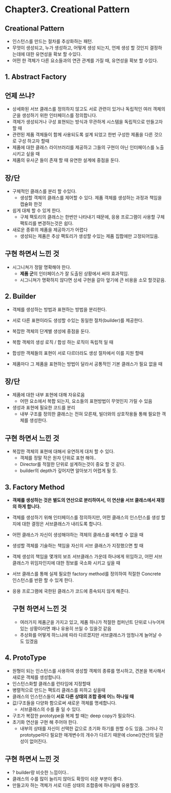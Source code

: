 # Chapter3. Creational Pattern

## Creational Pattern

- 인스턴스를 만드는 절차를 추상화하는 패턴.
- 무엇이 생성되고, 누가 생성하고, 어떻게 생성 되는지, 언제 생성 할 것인지 결정하는데에 대한 유연성을 확보 할 수있다.
- 어떤 한 객체가 다른 요소들과의 연관 관계를 가질 때, 유연성을 확보 할 수있다.

## 1. Abstract Factory

## 언제 쓰냐?

- 상세화된 서브 클래스를 정의하지 않고도 서로 관련이 있거나 독립적인 여러 객체의 군을 생성하기 위한 인터페이스를 정의합니다.
- 객체가 생성되거나 구성 표현되는 방식과 무관하게 시스템을 독립적으로 만들고자 할 때
- 관련된 제품 객체들이 함께 사용되도록 설계 되었고 한번 구성한 제품을 다른 것으로 구성 하고자 할때
- 제품에 대한 클래스 라이브러리를 제공하고 그들의 구현이 아닌 인터페이스를 노출 시키고 싶을 때
- 제품의 유사군 들이 존재 할 때 유연한 설계에 중점을 둔다.

## 장/단

- 구체적인 클래스를 분리 할 수있다.
    - 생성할 객체의 클래스를 제어할 수 있다. 제품 객체를 생성하는 과정과 책임을 캡슐화 한것
- 쉽게 대체 할 수 있게 한다.
    - 구체 팩토리의 클래스는 한번만 나타내기 때문에, 응용 프로그램이 사용할 구체 팩토리를 변경하는것은 쉽다.
- 새로운 종류의 제품을 제공하기가 어렵다
    - 생성되는 제품은 추상 팩토리가 생성할 수있는 제품 집합에만 고정되어있음.

## 구현 하면서 느낀 것

- 시그니쳐가 정말 명확해야 한다.
    - **제품 군**의 인터페이스가 잘 도출된 상황에서 써야 효과적임.
    - 시그니쳐가 명확하지 않다면 상세 구현을 갈아 엎기에 큰 비용을 소모 할것같음.

## 2. Builder

- 객체를 생성하는 방법과 표현하는 방법을 분리한다.
- 서로 다른 표현이라도 생성할 수있는 동일한 절차(builder)를 제공한다.
- 복잡한 객체의 단계별 생성에 중점을 둔다.

- 복합 객체의 생성 로직 / 합성 하는 로직이 독립적 일 때
- 합성한 객체들의 표현이 서로 다르더라도 생성 절차에서 이를 지원 할때
- 제품마다 그 제품을 표현하는 방법이 달라서 공통적인 기본 클래스가 필요 없을 때

## 장/단

- 제품에 대한 내부 표현에 대해 자유로움
    - 어떤 요소에서 복합 되는지, 요소들의 표현방법이 무엇인지 가릴 수 있음
- 생성과 표현에 필요한 코드를 분리
    - 내부 구조를 정의한 클래스는 전혀 모른채, 빌더와의 상호작용들 통해 필요한 객체를 생성한다.

## 구현 하면서 느낀 것

- 복잡한 객체의 표현에 대해서 유연하게 대처 할 수 있다.
    - 객체를 정말 작은 원자 단위로 표현 해야..
    - Director를 적절한 단위로 설계하는것이 중요 할 것 같다.
    - builder의 depth가 깊어지면 알아보기 어렵게 될 듯.

## 3. Factory Method

- **객체를 생성하는 것은 별도의 연산으로 분리하여서, 이 연산을 서브 클래스에서 재정의 하게 합니다.**
- 객체를 생성하기 위해 인터페이스를 정의하지만, 어떤 클래스의 인스턴스를 생성 할지에 대한 결정은 서브클래스가 내리도록 합니다.
- 어떤 클래스가 자신이 생성해야하는 객체의 클래스를 예측할 수 없을 때
- 생성할 객체를 기술하는 책임을 자신의 서브 클래스가 지정했으면 할 때
- 객체 생성의 책임을 몇개의 보조 서브클래스 가운데 하나에게 위임하고, 어떤 서브클래스가 위임자인지에 대한 정보를 국소화 시키고 싶을 때
- 서브 클래스를 통해 실제 필요한 factory method를 정의하여 적절한 Concrete 인스턴스를 반환 할 수 있게 한다.
- 응용 프로그램에 국한된 클래스가 코드에 종속되지 않게 해준다.

    ## 구현 하면서 느낀 것

    - 여러가지 제품군을 가지고 있고, 제품 하나가 적절한 컴퍼넌트 단위로 나누어져 있는 상황이라면 꽤나 유용히 쓰일 수 있을것 같음
    - 추상화를 어떻게 하느냐에 따라 다르겠지만 서브클래스가 엄청나게 늘어날 수도 있겠음

## 4. ProtoType

- 원형이 되는 인스턴스를 사용하여 생성할 객체의 종류를 명시하고, 견본을 복사해서 새로운 객체를 생성합니다.
- 인스턴스화할 클래스를 런타임에 지정할때
- 병렬적으로 만드는 팩토리 클래스를 피하고 싶을때
- 클래스의 인스턴스들이 **서로 다른 상태의 조합 중에 어느 하나일 때**
- 값/구조들을 다양화 함으로써 새로운 객체를 명세합니다.
    - 서브클래스의 수를 줄 일 수 있다.
- 구조가 복잡한 prototype을 복제 할 때는 deep copy가 필요하다.
- 초기화 연산을 구현 해 주어야 한다.
    - 내부의 상태를 자신이 선택한 값으로 초기화 하기를 원할 수도 있음. 그러나 각 prototype마다 필요한 매개변수의 개수가 다르기 때문에 clone()연산의 일관성이 없어진다.

## 구현 하면서 느낀 것
- ? builder랑 비슷한 느낌이다..
- 클래스의 수를 많이 늘리지 않아도 확장이 쉬운 부분이 좋다.
- 만들고자 하는 객체가 서로 다른 상태의 조합중에 하나일때 유용할것.
